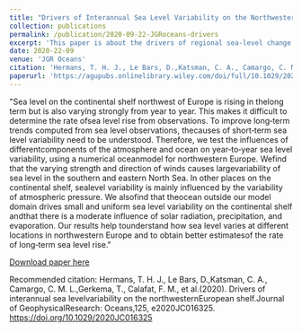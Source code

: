 ```yaml
---
title: "Drivers of Interannual Sea Level Variability on the Northwestern European Shelf"
collection: publications
permalink: /publication/2020-09-22-JGRoceans-drivers
excerpt: 'This paper is about the drivers of regional sea-level change on the Northwestern European Shelf'
date: 2020-22-09
venue: 'JGR Oceans'
citation: 'Hermans, T. H. J., Le Bars, D.,Katsman, C. A., Camargo, C. M. L.,Gerkema, T., Calafat, F. M., et al.(2020). Drivers of interannual sea levelvariability on the northwesternEuropean shelf.Journal of GeophysicalResearch: Oceans,125, e2020JC016325. https://doi.org/10.1029/2020JC016325'
paperurl: 'https://agupubs.onlinelibrary.wiley.com/doi/full/10.1029/2020JC016325'
---
```

"Sea level on the continental shelf northwest of Europe is rising in thelong term but is also varying strongly from year to year. This makes it difficult to determine the rate ofsea level rise from observations. To improve long‐term trends computed from sea level observations, thecauses of short‐term sea level variability need to be understood. Therefore, we test the influences of differentcomponents of the atmosphere and ocean on year‐to‐year sea level variability, using a numerical oceanmodel for northwestern Europe. Wefind that the varying strength and direction of winds causes largevariability of sea level in the southern and eastern North Sea. In other places on the continental shelf, sealevel variability is mainly influenced by the variability of atmospheric pressure. We alsofind that theocean outside our model domain drives small and uniform sea level variability on the continental shelf andthat there is a moderate influence of solar radiation, precipitation, and evaporation. Our results help tounderstand how sea level varies at different locations in northwestern Europe and to obtain better estimatesof the rate of long‐term sea level rise."

[Download paper here](https://agupubs.onlinelibrary.wiley.com/doi/full/10.1029/2020JC016325)

Recommended citation: Hermans, T. H. J., Le Bars, D.,Katsman, C. A., Camargo, C. M. L.,Gerkema, T., Calafat, F. M., et al.(2020). Drivers of interannual sea levelvariability on the northwesternEuropean shelf.Journal of GeophysicalResearch: Oceans,125, e2020JC016325. https://doi.org/10.1029/2020JC016325